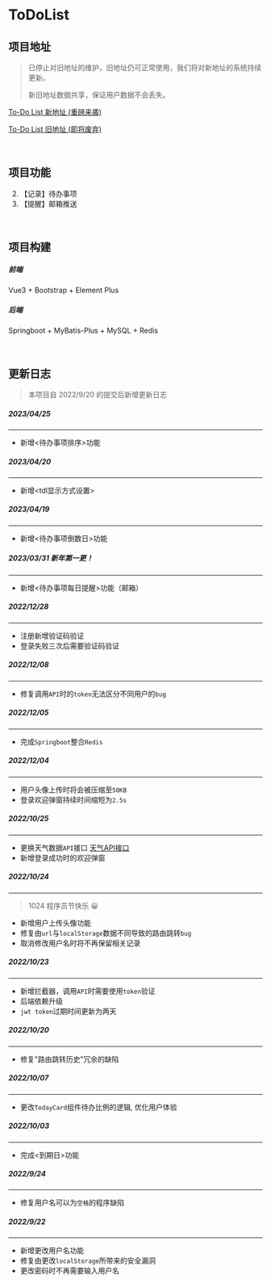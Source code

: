 # ToDoList

## 项目地址

> 已停止对旧地址的维护，旧地址仍可正常使用，我们将对新地址的系统持续更新。
>
> 新旧地址数据共享，保证用户数据不会丢失。

[To-Do List 新地址 (重磅来袭)](http://106.12.165.78:9974/todo/login/)

[To-Do List 旧地址 (即将废弃)](http://152.136.154.181:4547/todo/login)

<br/>

## 项目功能

2. 【记录】待办事项
2. 【提醒】邮箱推送

<br/>

## 项目构建

##### 前端

Vue3 + Bootstrap + Element Plus 

##### 后端

Springboot + MyBatis-Plus + MySQL + Redis

<br/>

## 更新日志

> 本项目自 2022/9/20 的提交后新增更新日志

##### 2023/04/25

---

- 新增<待办事项排序>功能

##### 2023/04/20

---

- 新增<tdl显示方式设置>

##### 2023/04/19

---

- 新增<待办事项倒数日>功能

##### 2023/03/31 新年第一更！

---

- 新增<待办事项每日提醒>功能（邮箱）

##### 2022/12/28

---

- 注册新增验证码验证
- 登录失败三次后需要验证码验证

##### 2022/12/08

---

- 修复调用`API`时的`token`无法区分不同用户的`bug`

##### 2022/12/05

---

- 完成`Springboot`整合`Redis`

##### 2022/12/04

---

- 用户头像上传时将会被压缩至`50KB`
- 登录欢迎弹窗持续时间缩短为`2.5s`

##### 2022/10/25

---

- 更换天气数据`API`接口   [天气API接口](http://www.tianqiapi.com/)
- 新增登录成功时的欢迎弹窗

##### 2022/10/24

---

> 1024 程序员节快乐 😀

- 新增用户上传头像功能
- 修复由`url`与`localStorage`数据不同导致的路由跳转`bug`
- 取消修改用户名时将不再保留相关记录

##### 2022/10/23

---

- 新增拦截器，调用`API`时需要使用`token`验证
- 后端依赖升级
- `jwt token`过期时间更新为两天

##### 2022/10/20

---

- 修复"路由跳转历史"冗余的缺陷

##### 2022/10/07

---

- 更改`TodayCard`组件待办比例的逻辑, 优化用户体验

##### 2022/10/03

---

- 完成<到期日>功能

##### 2022/9/24

---

- 修复用户名可以为`空格`的程序缺陷

##### 2022/9/22

---

- 新增更改用户名功能
- 修复由更改`localStorage`所带来的安全漏洞
- 更改密码时不再需要输入用户名